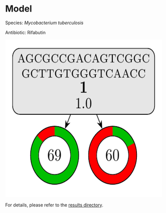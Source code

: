 
# Model

Species: *Mycobacterium tuberculosis*

Antibiotic: Rifabutin

<a href="./model.pdf"><img src="./model.png" width=500 height=500 /></a>

For details, please refer to the [results directory](../../../../../results/cart_b/mycobacterium%20tuberculosis/rifabutin/repeat_6/).

